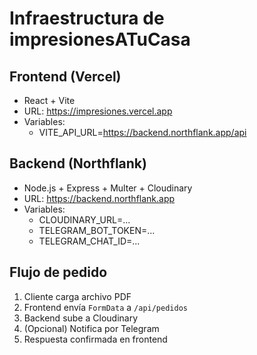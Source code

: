 # Infraestructura de impresionesATuCasa

## Frontend (Vercel)
- React + Vite
- URL: https://impresiones.vercel.app
- Variables:
  - VITE_API_URL=https://backend.northflank.app/api

## Backend (Northflank)
- Node.js + Express + Multer + Cloudinary
- URL: https://backend.northflank.app
- Variables:
  - CLOUDINARY_URL=...
  - TELEGRAM_BOT_TOKEN=...
  - TELEGRAM_CHAT_ID=...

## Flujo de pedido
1. Cliente carga archivo PDF
2. Frontend envía `FormData` a `/api/pedidos`
3. Backend sube a Cloudinary
4. (Opcional) Notifica por Telegram
5. Respuesta confirmada en frontend
